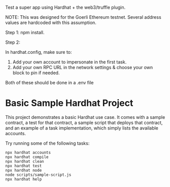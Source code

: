 Test a super app using Hardhat + the web3/truffle plugin.

NOTE: This was designed for the Goerli Ethereum testnet. Several address values are hardcoded with this assumption.

Step 1: npm install.

Step 2:

In hardhat.config, make sure to:
1) Add your own account to impersonate in the first task.
2) Add your own RPC URL in the network settings & choose your own block to pin if needed.

Both of these should be done in a .env file

# Basic Sample Hardhat Project

This project demonstrates a basic Hardhat use case. It comes with a sample contract, a test for that contract, a sample script that deploys that contract, and an example of a task implementation, which simply lists the available accounts.

Try running some of the following tasks:

```shell
npx hardhat accounts
npx hardhat compile
npx hardhat clean
npx hardhat test
npx hardhat node
node scripts/sample-script.js
npx hardhat help
```

